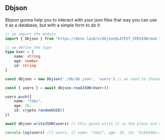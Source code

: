 Dbjson
--
Bbjson gonna help you to interact with your json files that way you can use it as a database, but with a simple form to do it

```typescript
// we import the module
import { Dbjson } from "https://deno.land/x/dbjson@LATEST_VERSION/mod.ts";

// we define the type
type User = {
    name: string
    age: number
    id: string
}

const dbjson = new Dbjson('./db/db.json', 'users') // we need to choose the relative path of our db.json and the entry name of our json

const { users } = await dbjson.readJSON<User>()

users.push({
    name: "tobi",
    age: 16,
    id: crypto.randomUUID()
})

await dbjson.writeJSON(users) // this gonna write it in the place and with name we choose it in the instance we did in "new Dbjson" 

console.log(users) //{ users: [{ name: "tobi", age: 16, id: '6cb9248a-232f-4011-8a05-b315157fdfe5' }] }
```
